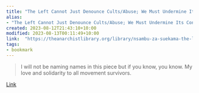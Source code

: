 ```yaml
---
title: "The Left Cannot Just Denounce Cults/Abuse; We Must Undermine Its Conditions of Possibility"
alias:
- "The Left Cannot Just Denounce Cults/Abuse; We Must Undermine Its Conditions of Possibility"
created: 2023-08-12T21:43:10+10:00
modified: 2023-08-13T00:11:49+10:00
link:  "https://theanarchistlibrary.org/library/nsambu-za-suekama-the-left-cannot-just-denounce-cults-abuse"
tags:
- bookmark
---
```


> I will not be naming names in this piece but if you know, you know. My love and solidarity to all movement survivors.

[Link](https://theanarchistlibrary.org/library/nsambu-za-suekama-the-left-cannot-just-denounce-cults-abuse)